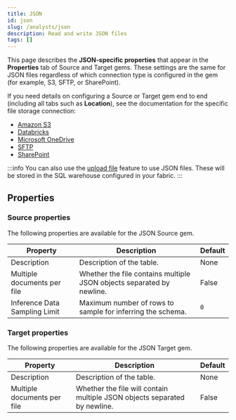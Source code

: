 ```yaml
---
title: JSON
id: json
slug: /analysts/json
description: Read and write JSON files
tags: []
---
```


This page describes the **JSON-specific properties** that appear in the **Properties** tab of Source and Target gems. These settings are the same for JSON files regardless of which connection type is configured in the gem (for example, S3, SFTP, or SharePoint).

If you need details on configuring a Source or Target gem end to end (including all tabs such as **Location**), see the documentation for the specific file storage connection:

- [Amazon S3](/analysts/s3-gem)
- [Databricks](/analysts/databricks-volumes-gem)
- [Microsoft OneDrive](/analysts/onedrive-gem)
- [SFTP](/analysts/sftp-gem)
- [SharePoint](/analysts/sharepoint-gem)

:::info
You can also use the [upload file](docs/analysts/development/gems/source-target/table/upload-files.md) feature to use JSON files. These will be stored in the SQL warehouse configured in your fabric.
:::

## Properties

### Source properties

The following properties are available for the JSON Source gem.

| Property                      | Description                                                           | Default |
| ----------------------------- | --------------------------------------------------------------------- | ------- |
| Description                   | Description of the table.                                             | None    |
| Multiple documents per file   | Whether the file contains multiple JSON objects separated by newline. | False   |
| Inference Data Sampling Limit | Maximum number of rows to sample for inferring the schema.            | `0`     |

### Target properties

The following properties are available for the JSON Target gem.

| Property                    | Description                                                               | Default |
| --------------------------- | ------------------------------------------------------------------------- | ------- |
| Description                 | Description of the table.                                                 | None    |
| Multiple documents per file | Whether the file will contain multiple JSON objects separated by newline. | False   |
